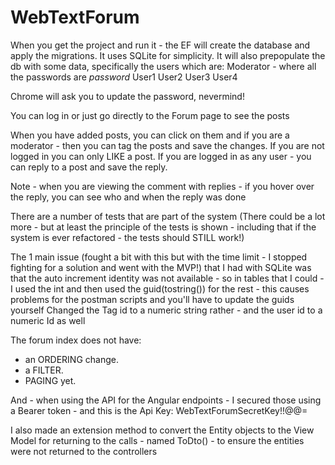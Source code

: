 # WebTextForum

When you get the project and run it - the EF will create the database and apply the migrations.  It uses SQLite for simplicity.
It will also prepopulate the db with some data, specifically the users which are:
Moderator - where all the passwords are *password*
User1
User2
User3
User4

Chrome will ask you to update the password, nevermind!

You can log in or just go directly to the Forum page to see the posts

When you have added posts, you can click on them and if you are a moderator - then you can tag the posts and save the changes.  If you are not logged in you can only LIKE a post.
If you are logged in as any user - you can reply to a post and save the reply.

Note - when you are viewing the comment with replies - if you hover over the reply, you can see who and when the reply was done

There are a number of tests that are part of the system (There could be a lot more - but at least the principle of the tests is shown - including that if the system is ever refactored - the tests should STILL work!)

The 1 main issue (fought a bit with this but with the time limit - I stopped fighting for a solution and went with the MVP!) that I had with SQLite was that the auto increment identity was not available - so in tables that I could - I used the int and then used the guid(tostring()) for the rest - this causes problems for the postman scripts and you'll have to update the guids yourself
Changed the Tag id to a numeric string rather - and the user id to a numeric Id as well

The forum index does not have:
* an ORDERING change.
* a FILTER.
* PAGING yet.

And - when using the API for the Angular endpoints - I secured those using a Bearer token - and this is the Api Key: WebTextForumSecretKey!!@@=

I also made an extension method to convert the Entity objects to the View Model for returning to the calls - named ToDto() - to ensure the entities were not returned to the controllers
